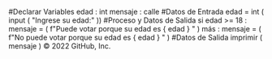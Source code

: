 #Declarar Variables
edad : int
mensaje : calle
#Datos de Entrada
edad = int ( input ( "Ingrese su edad:" ))
#Proceso y Datos de Salida
si  edad >= 18 :
  mensaje = ( f"Puede votar porque su edad es { edad } " )
más :
  mensaje = ( f"No puede votar porque su edad es { edad } " )
#Datos de Salida
imprimir ( mensaje )
© 2022 GitHub, Inc.